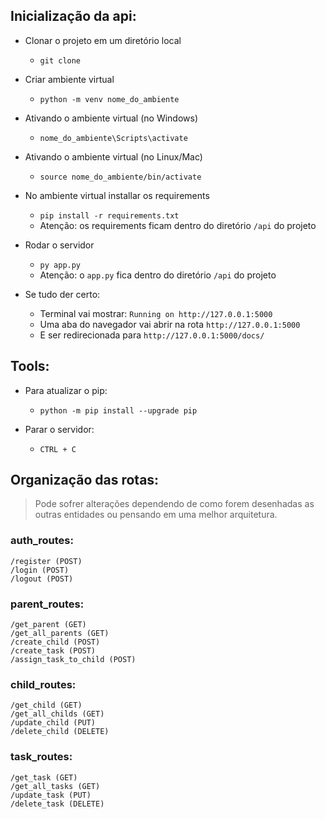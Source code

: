 ## Inicialização da api:
- Clonar o projeto em um diretório local
  - `git clone `
  
- Criar ambiente virtual
  - `python -m venv nome_do_ambiente`
  
- Ativando o ambiente virtual (no Windows)
  - `nome_do_ambiente\Scripts\activate`
  
- Ativando o ambiente virtual (no Linux/Mac)
  - `source nome_do_ambiente/bin/activate`

- No ambiente virtual installar os requirements
  - `pip install -r requirements.txt` 
  - Atenção: os requirements ficam dentro do diretório `/api` do projeto

- Rodar o servidor
  - `py app.py` 
  - Atenção: o `app.py` fica dentro do diretório `/api` do projeto

- Se tudo der certo:
  - Terminal vai mostrar: `Running on http://127.0.0.1:5000`
  - Uma aba do navegador vai abrir na rota `http://127.0.0.1:5000`
  - E ser redirecionada para `http://127.0.0.1:5000/docs/`

## Tools:
- Para atualizar o pip:
  - `python -m pip install --upgrade pip`
  
- Parar o servidor:
  - `CTRL + C`




## Organização das rotas:
> Pode sofrer alterações dependendo de como forem desenhadas as outras entidades ou pensando em uma melhor arquitetura.
### auth_routes:
    /register (POST)
    /login (POST)
    /logout (POST)

### parent_routes:
    /get_parent (GET)
    /get_all_parents (GET)
    /create_child (POST)
    /create_task (POST)
    /assign_task_to_child (POST)

### child_routes:
    /get_child (GET)
    /get_all_childs (GET)
    /update_child (PUT)
    /delete_child (DELETE)

### task_routes:
    /get_task (GET)
    /get_all_tasks (GET)
    /update_task (PUT)
    /delete_task (DELETE)






